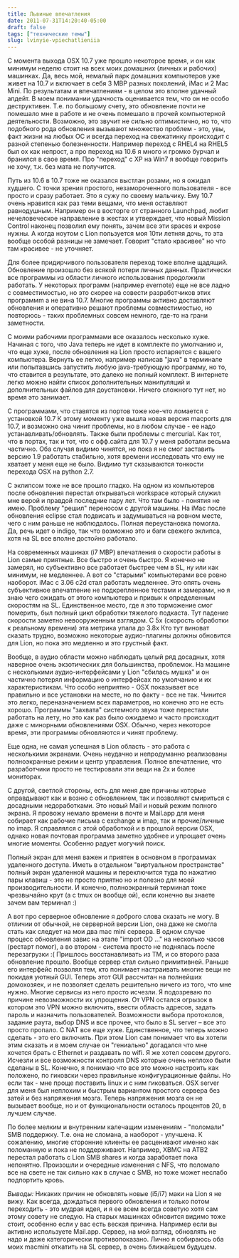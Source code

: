 ```yaml
---
title: Львиные впечатления
date: 2011-07-31T14:20:40-05:00
draft: false
tags: ["технические темы"]
slug: lvinyie-vpiechatlieniia
---
```


С момента выхода OSX 10.7 уже прошло некоторое время, и он как минимум неделю стоит на всех моих домашних (личных и рабочих) машинках. Да, весь мой, немалый парк домашних компьютеров уже живет на 10.7 и включает в себя 3 MBP разных поколений, iMac и 2 Mac Mini. По результатам и впечатлениям - в целом это вполне удачный апдейт. В моем понимании удачность оценивается тем, что он не особо деструктивен. Т.е. по большому счету, это обновление почти не помешало мне в работе и не очень помешало в прочей компьютерной деятельности. Возможно, это звучит не сильно оптимистично, но то, что подобного рода обновления вызывают множество проблем - это, увы, факт жизни на любых ОС и всегда переход на свежатинку происходит с разной степенью болезненности. Например переход с RHEL4 на RHEL5 был ох как непрост, а про переход на 10.6 я много и громко бурчал и бранился в свое время. Про "переход" с XP на Win7 я вообще говорить не хочу, т.к. без мата не получится.

Путь из 10.6 в 10.7 тоже не оказался выстлан розами, но я ожидал худшего. С точки зрения простого, незамороченного пользователя - все просто и сразу работает. Это я сужу по своему мальчику. Ему 10.7 очень нравится как раз теми вещами, что меня оставляют равнодушным. Например он в восторге от странного Launchpad, любит нечеловеческое направление в жестах и утверждает, что новый Mission Control наконец позволил ему понять, зачем все эти spaces и expose нужны. А когда ноутом с Lion пользуется моя 10ти летняя дочь, то эта вообще особой разницы не замечает. Говорит "стало красивее" но что там красивее - не уточняет.

Для более придирчивого пользователя переход тоже вполне щадящий. Обновление произошло без всякой потери личных данных. Практически все программы из области личного использования продолжили работать. У некоторых программ (например evernote) еще не все ладно с совместимостью, но это скорее на совести разработчиков этих программm а не вина 10.7. Многие программы активно доставляют обновления и оперативно решают проблемы совместимостью, но повторюсь - таких проблемных совсем немного, где-то на грани заметности.

С моими рабочими программами все оказалось несколько хуже. Начиная с того, что Java теперь не идет в комплекте по умолчанию и, что еще хуже, после обновления на Lion просто испаряется с вашего компьютера. Вернуть ее легко, например написав "java" в терминале или попытавшись запустить любую java-требующую программу, но то, что ставится в результате, это далеко не полный комплект. В интернете легко можно найти список дополнительных манипуляций и дополнительных файлов для доустановки. Ничего сложного тут нет, но время это занимает.

С программами, что ставятся из портов тоже кое-что ломается с установкой 10.7 К этому моменту уже вышла новая версия macports для 10.7, и возможно она чинит проблемы, но в любом случае - ее надо устанавливать/обновлять. Также были проблемы с mercurial. Как тот, что в портах, так и тот, что с офф.сайта для 10.7 у меня работали весьма частично. Оба случая видимо чинятся, но пока я не смог заставить версию 1.9 работать стабильно, хотя времени исследовать что ему не хватает у меня еще не было. Видимо тут сказываются тонкости перехода OSX на python 2.7.

С эклипсом тоже не все прошло гладко. На одном из компьютеров после обновления перестал открываться workspace который служил мне верой и правдой последние пару лет. Что там было - понятия не имею. Проблему "решил" переносом с другой машины. На iMac после обновления eclipse стал подвисать и задумываться на ровном месте, чего с ним раньше не наблюдалось. Полная переустановка помогла. Да, речь идет о indigo, так что возможно это и баги свежего эклипса, хотя на SL все вполне достойно работало.

На современных машинах (i7 MBP) впечатления о скорости работы в Lion самые приятные. Все быстро и очень быстро. Я конечно не замерял, но субъективно все работает быстрее чем в SL, ну или как минимум, не медленнее. А вот со "старыми" компьютерами все ровно наоборот. iMac с 3.06 c2d стал работать медленнее. Это опять очень субъективное впечатление не подкрепленное тестами и замерами, но я знаю чего ожидать от этого компьютера и привык к определенным скоростям на SL. Единственное место, где я это торможение смог померить, был полный цикл обработки тяжелого подкаста. Тут падение скорости заметно невооруженным взглядом. С 5х (скорость обработки к реальному времени) эта метрика упала до 3.8х Кто тут виноват сказать трудно, возможно некоторые аудио-плагины должны обновится для Lion, но пока это медленно и это грустный факт.

Вообще, в аудио области можно наблюдать целый ряд досадных, хотя наверное очень экзотических для большинства, проблемок. На машине с несколькими аудио-интерфейсами у Lion "сбилась мушка" и он частично потерял информацию о интерфейсах по умолчанию и их характеристикам. Что особо неприятно - OSX показывает все правильно и все установки на месте, но по факту - все не так. Чинится это легко, переназначением всех параметров, но конечно это не есть хорошо. Программы "захвата" системного звука тоже перестали работать на лету, но это как раз было ожидаемо и часто происходит даже с минорными обновлениями OSX. Обычно, через некоторое время, эти программы обновляются и чинят проблему.

Еще одна, не самая успешная в Lion область - это работа с несколькими экранами. Очень неудачно и непродуманно реализованы полноэкранные режим и центр управления. Полное впечатление, что разработчики просто не тестировали эти вещи на 2х и более мониторах.

С другой, светлой стороны, есть для меня две причины которые оправдывают как и возню с обновлением, так и позволяют смириться с досадными недоработками. Это новый Mail и новый режим полного экрана. Я провожу немало времени в почте и Mail.app для меня собирает как рабочие письма с exchange и imap, так и прочиe/личные по imap. Я справлялся с этой обработкой и в прошлой версии OSX, однако новая почтовая программа заметно удобнее и упрощает очень многие моменты. Особенно радует могучий поиск.

Полный экран для меня важен и приятен в основном в программах удаленного доступа. Иметь в отдельном "виртуальном пространстве" полный экран удаленной машины и переключится туда по нажатию пары клавиш - это не просто приятно но и полезно для моей производительности. И конечно, полноэкранный терминал тоже чрезвычайно крут (а с tmux он вообще ой), если конечно вы знаете зачем вам терминал :)

А вот про серверное обновление я доброго слова сказать не могу. В отличии от обычной, не серверной версии Lion, она даже не смогла стать как следует на мои два mac mini сервера. В одном случае процесс обновления завис на этапе "import OD ..." на несколько часов (рестарт помог), а во втором - система просто не поднялась после перезагрузки :( Пришлось восстанавливать из TM, и со второго раза обновление прошло. Вообще сервер стал сильно примитивней. Раньше его интерфейс позволял тем, кто понимает настраивать многие вещи не покидая уютный GUI. Теперь этот GUI рассчитан на полнейших домохозяек, и не позволяет сделать решительно ничего из того, что мне нужно. Многие сервисы из него просто исчезли. Я подозреваю по причине невозможности их упрощения. От VPN остался огрызок в котором это VPN можно включить, ввести область адресов, задать пароль и назначить пользователей. Возможности выбора протоколов, задание раута, выбор DNS и все прочее, что было в SL server – все это просто пропало. С NAT все еще хуже. Единственное, что теперь можно сделать - это его включить. При этом Lion сам понимает что вы хотели этим сказать и в моем случае он "гениально" догадался что мнe хочется брать с Ethernet и раздавать по wifi. Я же хотел совсем другого. Исчезли и все возможности контроля DNS которые очень неплохо были сделаны в SL. Конечно, я понимаю что все это можно настроить как положено, по гиковски через правильные конфигурационные файлы. Но если так - мне проще поставить linux и с ним гиковаться. OSX server для меня был неплохим и быстрым вариантом простого сервера без затей и без напряжения мозга. Теперь напряжения мозга он не вызывает вообще, но и от функциональности осталось процентов 20, в лучшем случае.

По более мелким и внутренним калечащим изменениям - "поломали" SMB поддержку. Т.е. она не сломана, а наоборот - улучшена. К сожалению, многие сторонние клиенты ее расценивают именно как поломанную и пока не поддерживают. Например, XBMC на АТВ2 перестал работать с Lion SMB shares и когда заработает пока непонятно. Произошли и очередные изменения с NFS, что поломало все на свете не так сильно как в случае с SMB, но тоже может неслабо подпортить кровь.

_Выводы:_ Никаких причин не обновлять новые (i5/i7) маки на Lion я не вижу. Как всегда, дождаться первого обновления и только потом переходить - это мудрая идея, и я ее всем всегда советую хотя сам этому совету не следую. На старых машинках обновится видимо тоже стоит, особенно если у вас есть веская причина. Например если вы активно используете Mail.app. Сервер, на мой взгляд, обновлять не надо и даже категорически противопоказано. Лично я собираюсь оба моих macmini откатить на SL сервер, в очень ближайшем будущем.